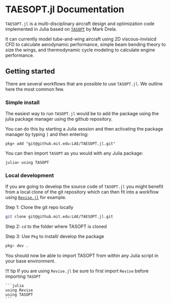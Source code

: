 # TAESOPT.jl Documentation

`TAESOPT.jl` is a multi-disciplinary aircraft design and optimization code implemented in Julia based on [`TASOPT`](http://web.mit.edu/drela/Public/web/tasopt/) by Mark Drela.

It can currently model tube-and-wing aircraft using 2D viscous-invisicd CFD to calculate aerodynamic performance, simple beam bending theory to size the wings, and thermodynamic cycle modeling to calculate engine performance.

## Getting started

There are several workflows that are possible to use `TASOPT.jl`. We outline here the most common few.

### Simple install

The easiest way to run `TASOPT.jl` would be to add the package using the julia package manager using the github repository.

You can do this by starting a Julia session and then activating the package manager by typing `]` and then entering:
```julia-repl
pkg> add "git@github.mit.edu:LAE/TAESOPT.jl.git"
```

You can then import `TASOPT` as you would with any Julia package:
```julia-repl
julia> using TASOPT
```
### Local development

If you are going to develop the source code of `TASOPT.jl` you might benefit from a local clone of the git repository which
can then fit into a workflow using [`Revise.jl`](https://timholy.github.io/Revise.jl/stable/) for example.

Step 1: Clone the git repo locally
```bash
git clone git@github.mit.edu:LAE/TAESOPT.jl.git
```

Step 2: `cd` to the folder where TASOPT is cloned

Step 3: Use `Pkg` to install/ develop the package

```julia
pkg> dev .
```

You should now be able to import TASOPT from within any Julia script in your base environment.

!!! tip If you are using `Revise.jl` be sure to first import `Revise` before importing `TASOPT`

    ```julia
    using Revise
    using TASOPT
    ```